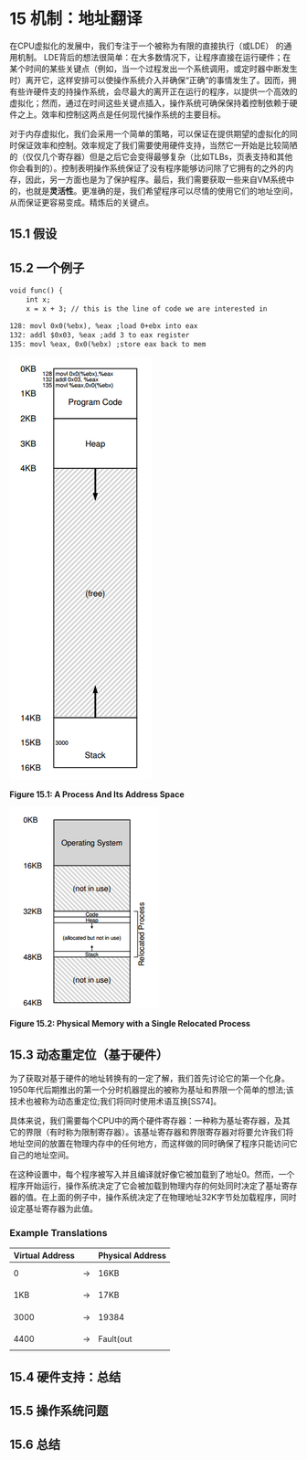 # 15 机制：地址翻译

在CPU虚拟化的发展中，我们专注于一个被称为有限的直接执行（或LDE） 的通用机制。 LDE背后的想法很简单：在大多数情况下，让程序直接在运行硬件；在某个时间的某些关键点（例如，当一个过程发出一个系统调用，或定时器中断发生时）离开它，这样安排可以使操作系统介入并确保“正确”的事情发生了。因而，拥有些许硬件支的持操作系统，会尽最大的离开正在运行的程序，以提供一个高效的虚拟化；然而，通过在时间这些关键点插入，操作系统可确保保持着控制依赖于硬件之上。效率和控制这两点是任何现代操作系统的主要目标。

对于内存虚拟化，我们会采用一个简单的策略，可以保证在提供期望的虚拟化的同时保证效率和控制。效率规定了我们需要使用硬件支持，当然它一开始是比较简陋的（仅仅几个寄存器）但是之后它会变得最够复杂（比如TLBs，页表支持和其他你会看到的）。控制表明操作系统保证了没有程序能够访问除了它拥有的之外的内存，因此，另一方面也是为了保护程序。最后，我们需要获取一些来自VM系统中的，也就是**灵活性**。更准确的是，我们希望程序可以尽情的使用它们的地址空间，从而保证更容易变成。精炼后的关键点。

## 15.1 假设

## 15.2 一个例子

```
void func() {
    int x;
    x = x + 3; // this is the line of code we are interested in
```
```
128: movl 0x0(%ebx), %eax ;load 0+ebx into eax
132: addl $0x03, %eax ;add 3 to eax register
135: movl %eax, 0x0(%ebx) ;store eax back to mem
```

![](/images/15_1.png)

**Figure 15.1: A Process And Its Address Space**

![](/images/15_2.png)

**Figure 15.2: Physical Memory with a Single Relocated Process**


## 15.3 动态重定位（基于硬件）

为了获取对基于硬件的地址转换有的一定了解，我们首先讨论它的第一个化身。1950年代后期推出的第一个分时机器提出的被称为基址和界限一个简单的想法;该技术也被称为动态重定位;我们将同时使用术语互换[SS74]。

具体来说，我们需要每个CPU中的两个硬件寄存器：一种称为基址寄存器，及其它的界限（有时称为限制寄存器）。该基址寄存器和界限寄存器对将要允许我们将地址空间的放置在物理内存中的任何地方，而这样做的同时确保了程序只能访问它自己的地址空间。

在这种设置中，每个程序被写入并且编译就好像它被加载到了地址0。然而，一个程序开始运行，操作系统决定了它会被加载到物理内存的何处同时决定了基址寄存器的值。在上面的例子中，操作系统决定了在物理地址32K字节处加载程序，同时设定基址寄存器为此值。

### Example Translations

| Virtual Address || Physical Address |
| -- | -- | -- |
|0| $$\to$$ | 16KB |
|1KB| $$\to$$ | 17KB  |
|3000| $$\to$$ | 19384  |
|4400| $$\to$$ | Fault(out  |


## 15.4 硬件支持：总结

## 15.5 操作系统问题

## 15.6 总结
